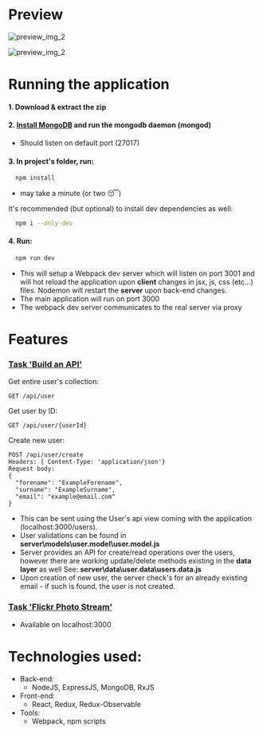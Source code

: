 # Preview
![preview_img_2](http://i66.tinypic.com/2prcuc3.png)

![preview_img_2](http://i65.tinypic.com/s0vg1s.png)

# Running the application

#### 1. Download & extract the zip
#### 2. [Install MongoDB](https://www.mongodb.com/download-center?jmp=nav#community) and run the mongodb daemon (mongod)
  - Should listen on default port (27017)

#### 3. In project's folder, run:

```sh
  npm install
```
- may take a minute (or two  😴)

It's recommended (but optional) to install dev dependencies as well:
```sh
  npm i --only-dev
```


#### 4. Run:
```sh
  npm run dev
```
  - This will setup a Webpack dev server which will listen on port 3001 and will hot reload the application upon **client** changes in jsx, js, css (etc...) files. Nodemon will restart the **server** upon back-end changes.
  - The main application will run on port 3000
  - The webpack dev server communicates to the real server via proxy

# Features
  ### [Task 'Build an API'](https://github.com/holidayextras/culture/blob/master/recruitment/developer-API-task.md)

Get entire user's collection:
````  
GET /api/user
````

Get user by ID:
````  
GET /api/user/{userId}
````

Create new user:
````  
POST /api/user/create
Headers: { Content-Type: 'application/json'}
Request body:
{
  "forename": "ExampleForename",
  "surname": "ExampleSurname",
  "email": "example@email.com"
}
````
  - This can be sent using the User's api view coming with the application (localhost:3000/users).
  - User validations can be found in **server\models\user.model\user.model.js**
  - Server provides an API for create/read operations over the users, however there are working update/delete methods existing in the **data layer** as well
  See: **server\data\user.data\users.data.js**
  - Upon creation of new user, the server check's for an already existing email - if such is found, the user is not created.

### [Task 'Flickr Photo Stream'](https://github.com/holidayextras/culture/blob/master/recruitment/developer-flickr-task.md)

- Available on localhost:3000

# Technologies used:
* Back-end:
  - NodeJS, ExpressJS, MongoDB, RxJS
* Front-end:
  -  React, Redux, Redux-Observable
* Tools:
  * Webpack, npm scripts
